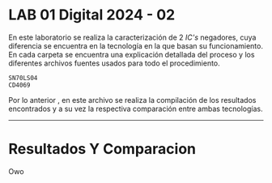 # LAB 01 Digital 2024 - 02

En este laboratorio se realiza la caracterización de 2 _IC's_ negadores, cuya diferencia se encuentra en la tecnología en la que basan su funcionamiento. En cada carpeta se encuentra una explicación detallada del proceso y los diferentes archivos fuentes usados para todo el procedimiento.

	SN70LS04
	CD4069

Por lo anterior , en este archivo se realiza la compilación de los resultados encontrados y a su vez la respectiva comparación entre ambas tecnologías.

---

# Resultados Y Comparacion

Owo